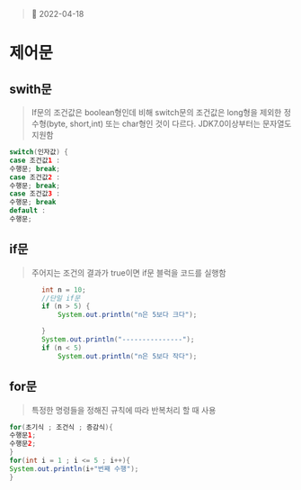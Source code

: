 > 📅 2022-04-18

# 제어문
## swith문
> If문의 조건값은 boolean형인데 비해 switch문의 조건값은 long형을 제외한 정수형(byte, short,int) 또는 char형인 것이 다르다. 
JDK7.0이상부터는 문자열도 지원함

```java
switch(인자값) {
case 조건값1 :
수행문; break;
case 조건값2 :
수행문; break;
case 조건값3 :
수행문; break
default :
수행문;
```
## if문
> 주어지는 조건의 결과가 true이면 if문 블럭을 코드를 실행함

```java
		int n = 10;
		//단일 if문
		if (n > 5) {
			System.out.println("n은 5보다 크다");

		}
		System.out.println("---------------");
		if (n < 5) 
			System.out.println("n은 5보다 작다");
```
## for문
> 특정한 명령들을 정해진 규칙에 따라 반복처리 할 때 사용

```java
for(초기식 ; 조건식 ; 증감식){
수행문1;
수행문2;
}
for(int i = 1 ; i <= 5 ; i++){
System.out.println(i+"번째 수행");
}
```


           
            
            
     
            
		
		